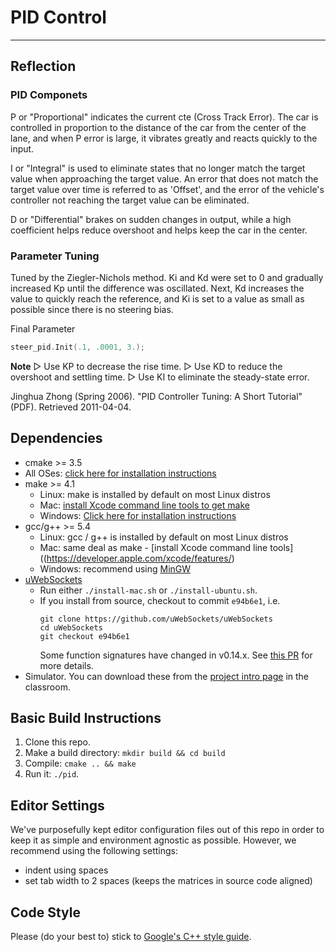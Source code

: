 # PID Control
---

## Reflection

### PID Componets
P or "Proportional" indicates the current cte (Cross Track Error). The car is controlled in proportion to the distance of the car from the center of the lane, and when P error is large, it vibrates greatly and reacts quickly to the input.

I or "Integral" is used to eliminate states that no longer match the target value when approaching the target value. An error that does not match the target value over time is referred to as 'Offset', and the error of the vehicle's controller not reaching the target value can be eliminated.

D or "Differential" brakes on sudden changes in output, while a high coefficient helps reduce overshoot and helps keep the car in the center.

### Parameter Tuning
Tuned by the Ziegler-Nichols method. Ki and Kd were set to 0 and gradually increased Kp until the difference was oscillated. Next, Kd increases the value to quickly reach the reference, and Ki is set to a value as small as possible since there is no steering bias.

Final Parameter
```c++
steer_pid.Init(.1, .0001, 3.);
```

**Note**
▻ Use KP to decrease the rise time.
▻ Use KD to reduce the overshoot and settling time.
▻ Use KI to eliminate the steady-state error.

Jinghua Zhong (Spring 2006). "PID Controller Tuning: A Short Tutorial" (PDF). Retrieved 2011-04-04.

## Dependencies

* cmake >= 3.5
 * All OSes: [click here for installation instructions](https://cmake.org/install/)
* make >= 4.1
  * Linux: make is installed by default on most Linux distros
  * Mac: [install Xcode command line tools to get make](https://developer.apple.com/xcode/features/)
  * Windows: [Click here for installation instructions](http://gnuwin32.sourceforge.net/packages/make.htm)
* gcc/g++ >= 5.4
  * Linux: gcc / g++ is installed by default on most Linux distros
  * Mac: same deal as make - [install Xcode command line tools]((https://developer.apple.com/xcode/features/)
  * Windows: recommend using [MinGW](http://www.mingw.org/)
* [uWebSockets](https://github.com/uWebSockets/uWebSockets)
  * Run either `./install-mac.sh` or `./install-ubuntu.sh`.
  * If you install from source, checkout to commit `e94b6e1`, i.e.
    ```
    git clone https://github.com/uWebSockets/uWebSockets 
    cd uWebSockets
    git checkout e94b6e1
    ```
    Some function signatures have changed in v0.14.x. See [this PR](https://github.com/udacity/CarND-MPC-Project/pull/3) for more details.
* Simulator. You can download these from the [project intro page](https://github.com/udacity/self-driving-car-sim/releases) in the classroom.

## Basic Build Instructions

1. Clone this repo.
2. Make a build directory: `mkdir build && cd build`
3. Compile: `cmake .. && make`
4. Run it: `./pid`. 

## Editor Settings

We've purposefully kept editor configuration files out of this repo in order to
keep it as simple and environment agnostic as possible. However, we recommend
using the following settings:

* indent using spaces
* set tab width to 2 spaces (keeps the matrices in source code aligned)

## Code Style

Please (do your best to) stick to [Google's C++ style guide](https://google.github.io/styleguide/cppguide.html).
